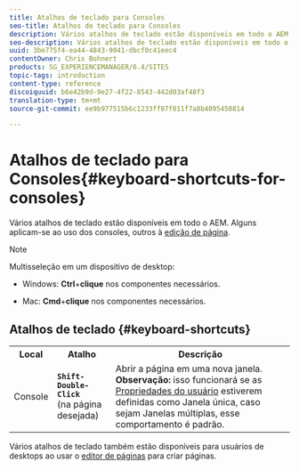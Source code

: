 ```yaml
---
title: Atalhos de teclado para Consoles
seo-title: Atalhos de teclado para Consoles
description: Vários atalhos de teclado estão disponíveis em todo o AEM. Alguns aplicam-se ao uso dos consoles, outros à edição de página.
seo-description: Vários atalhos de teclado estão disponíveis em todo o AEM. Alguns aplicam-se ao uso dos consoles, outros à edição de página.
uuid: 3be775f4-ea44-4843-9041-dbcf0c41eec4
contentOwner: Chris Bohnert
products: SG_EXPERIENCEMANAGER/6.4/SITES
topic-tags: introduction
content-type: reference
discoiquuid: b6e42b9d-9e27-4f22-8543-442d03af48f3
translation-type: tm+mt
source-git-commit: ee9b977515b6c1233ff87f011f7a8b4095450814

---
```



# Atalhos de teclado para Consoles{#keyboard-shortcuts-for-consoles}

Vários atalhos de teclado estão disponíveis em todo o AEM. Alguns aplicam-se ao uso dos consoles, outros à [edição de página](/help/sites-classic-ui-authoring/classic-page-author-keyboard-shortcuts.md).

>[!NOTE]
>
>Multisseleção em um dispositivo de desktop:
>
>* Windows: **Ctrl**+**clique** nos componentes necessários.
   >
   >
* Mac: **Cmd**+**clique** nos componentes necessários.
>



## Atalhos de teclado {#keyboard-shortcuts}

<table> 
 <tbody> 
  <tr> 
   <th>Local</th> 
   <th>Atalho</th> 
   <th>Descrição</th> 
  </tr> 
  <tr> 
   <td>Console</td> 
   <td><strong><code>Shift-Double-Click</code></strong><br /> (na página desejada)</td> 
   <td>Abrir a página em uma nova janela.<br />
<strong>Observação:</strong> isso funcionará se as <a href="/help/sites-classic-ui-authoring/author-env-user-props.md">Propriedades do usuário</a> estiverem definidas como Janela única, caso sejam Janelas múltiplas, esse comportamento é padrão.</td> 
  </tr> 
 </tbody> 
</table>

Vários atalhos de teclado também estão disponíveis para usuários de desktops ao usar o [editor de páginas](/help/sites-classic-ui-authoring/classic-page-author-keyboard-shortcuts.md) para criar páginas.

